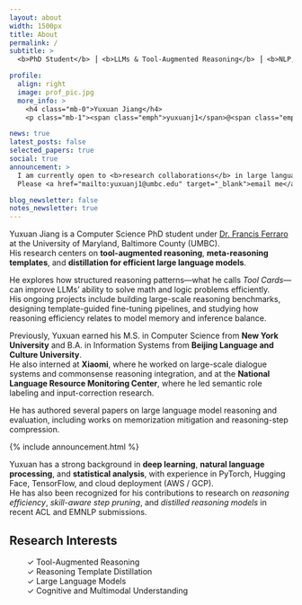 ```yaml
---
layout: about
width: 1500px
title: About
permalink: /
subtitle: >
  <b>PhD Student</b> ⎟ <b>LLMs & Tool-Augmented Reasoning</b> ⎟ <b>NLP, Cognitive Modeling</b>

profile:
  align: right
  image: prof_pic.jpg
  more_info: >
    <h4 class="mb-0">Yuxuan Jiang</h4>
    <p class="mb-1"><span class="emph">yuxuanj1</span>@<span class="emph">umbc</span>.<span class="emph">edu</span></p>

news: true
latest_posts: false
selected_papers: true
social: true
announcement: >
  I am currently open to <b>research collaborations</b> in large language models, reasoning efficiency, and multimodal understanding.  
  Please <a href="mailto:yuxuanj1@umbc.edu" target="_blank">email me</a> if you’d like to discuss a project.

blog_newsletter: false
notes_newsletter: true
---
```


Yuxuan Jiang is a Computer Science PhD student under [Dr. Francis Ferraro](https://www.csee.umbc.edu/people/faculty/frank-ferraro/) at the University of Maryland, Baltimore County (UMBC).  
His research centers on **tool-augmented reasoning**, **meta-reasoning templates**, and **distillation for efficient large language models**.

He explores how structured reasoning patterns—what he calls *Tool Cards*—can improve LLMs’ ability to solve math and logic problems efficiently.  
His ongoing projects include building large-scale reasoning benchmarks, designing template-guided fine-tuning pipelines, and studying how reasoning efficiency relates to model memory and inference balance.

Previously, Yuxuan earned his M.S. in Computer Science from **New York University** and B.A. in Information Systems from **Beijing Language and Culture University**.  
He also interned at **Xiaomi**, where he worked on large-scale dialogue systems and commonsense reasoning integration, and at the **National Language Resource Monitoring Center**, where he led semantic role labeling and input-correction research.

He has authored several papers on large language model reasoning and evaluation, including works on memorization mitigation and reasoning-step compression.

{% include announcement.html %}

Yuxuan has a strong background in **deep learning**, **natural language processing**, and **statistical analysis**, with experience in PyTorch, Hugging Face, TensorFlow, and cloud deployment (AWS / GCP).  
He has also been recognized for his contributions to research on *reasoning efficiency*, *skill-aware step pruning*, and *distilled reasoning models* in recent ACL and EMNLP submissions.

## Research Interests

&nbsp;&nbsp;&nbsp;&nbsp;&nbsp;&nbsp;&nbsp;&nbsp;✓ Tool-Augmented Reasoning  
&nbsp;&nbsp;&nbsp;&nbsp;&nbsp;&nbsp;&nbsp;&nbsp;✓ Reasoning Template Distillation  
&nbsp;&nbsp;&nbsp;&nbsp;&nbsp;&nbsp;&nbsp;&nbsp;✓ Large Language Models  
&nbsp;&nbsp;&nbsp;&nbsp;&nbsp;&nbsp;&nbsp;&nbsp;✓ Cognitive and Multimodal Understanding  

